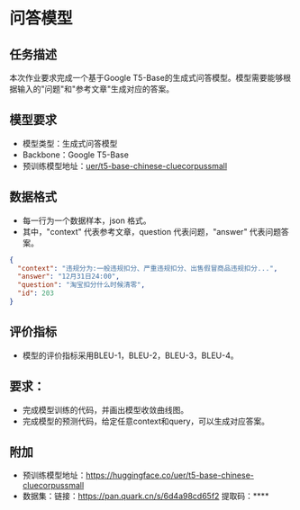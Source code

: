 # 问答模型

## 任务描述
本次作业要求完成一个基于Google T5-Base的生成式问答模型。模型需要能够根据输入的"问题"和"参考文章"生成对应的答案。

## 模型要求
- 模型类型：生成式问答模型
- Backbone：Google T5-Base
- 预训练模型地址：[uer/t5-base-chinese-cluecorpussmall](https://huggingface.co/uer/t5-base-chinese-cluecorpussmall)

## 数据格式
- 每一行为一个数据样本，json 格式。
- 其中，"context" 代表参考文章，question 代表问题，"answer" 代表问题答案。
```json
{
  "context": "违规分为:一般违规扣分、严重违规扣分、出售假冒商品违规扣分...",
  "answer": "12月31日24:00",
  "question": "淘宝扣分什么时候清零", 
  "id": 203
}
```

## 评价指标
- 模型的评价指标采用BLEU-1，BLEU-2，BLEU-3，BLEU-4。

## 要求：
- 完成模型训练的代码，并画出模型收敛曲线图。
- 完成模型的预测代码，给定任意context和query，可以生成对应答案。

## 附加
- 预训练模型地址：https://huggingface.co/uer/t5-base-chinese-cluecorpussmall
- 数据集：链接：https://pan.quark.cn/s/6d4a98cd65f2 提取码：****
